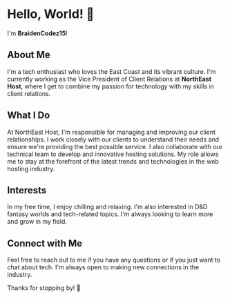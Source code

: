 # Hello, World! 👋

I'm **BraidenCodez15**!

## About Me
I'm a tech enthusiast who loves the East Coast and its vibrant culture. 
I'm currently working as the Vice President of Client Relations at **NorthEast Host**, where I get to combine my passion for technology with my skills in client relations.

## What I Do
At NorthEast Host, I'm responsible for managing and improving our client relationships. I work closely with our clients to understand their needs and ensure we're providing the best possible service.
I also collaborate with our technical team to develop and innovative hosting solutions. 
My role allows me to stay at the forefront of the latest trends and technologies in the web hosting industry.

## Interests
In my free time, I enjoy chilling and relaxing. 
I'm also interested in D&D fantasy worlds and tech-related topics.
I'm always looking to learn more and grow in my field.

## Connect with Me
Feel free to reach out to me if you have any questions or if you just want to chat about tech.
I'm always open to making new connections in the industry.

Thanks for stopping by! 👋
